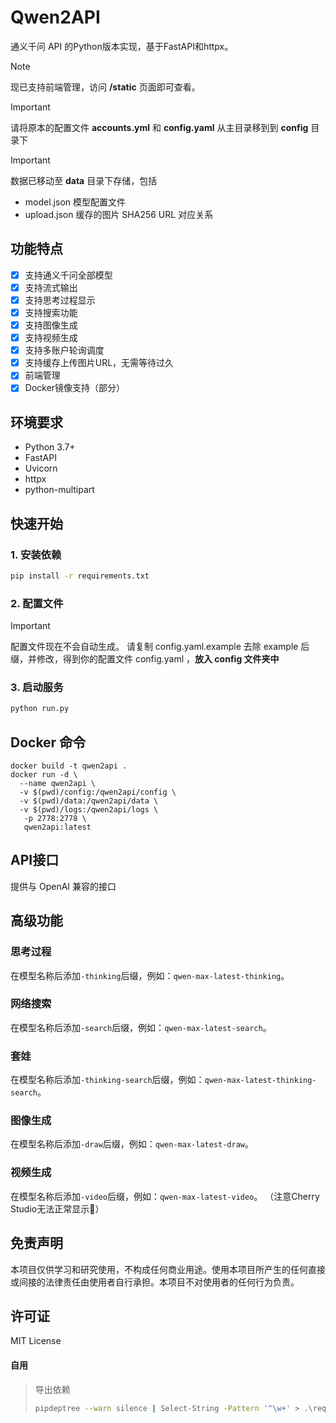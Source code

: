 # Qwen2API

通义千问 API 的Python版本实现，基于FastAPI和httpx。

> [!NOTE]  
> 现已支持前端管理，访问 **/static** 页面即可查看。

> [!IMPORTANT]  
> 请将原本的配置文件 **accounts.yml** 和 **config.yaml** 从主目录移到到 **config** 目录下

> [!IMPORTANT]  
> 数据已移动至 **data** 目录下存储，包括
> - model.json 模型配置文件
> - upload.json 缓存的图片 SHA256 URL 对应关系

## 功能特点

- [X] 支持通义千问全部模型
- [X] 支持流式输出
- [X] 支持思考过程显示
- [X] 支持搜索功能
- [X] 支持图像生成
- [X] 支持视频生成
- [X] 支持多账户轮询调度
- [X] 支持缓存上传图片URL，无需等待过久
- [X] 前端管理
- [X] Docker镜像支持（部分）

## 环境要求

- Python 3.7+
- FastAPI
- Uvicorn
- httpx
- python-multipart

## 快速开始

### 1. 安装依赖

```bash
pip install -r requirements.txt
```

### 2. 配置文件

> [!IMPORTANT]  
> 配置文件现在不会自动生成。
> 请复制 config.yaml.example 去除 example 后缀，并修改，得到你的配置文件 config.yaml ，**放入 config 文件夹中**

### 3. 启动服务

```bash
python run.py
```
## Docker 命令
```
docker build -t qwen2api .
docker run -d \
  --name qwen2api \
  -v $(pwd)/config:/qwen2api/config \
  -v $(pwd)/data:/qwen2api/data \
  -v $(pwd)/logs:/qwen2api/logs \
   -p 2778:2778 \
   qwen2api:latest 
```
## API接口

提供与 OpenAI 兼容的接口

## 高级功能

### 思考过程

在模型名称后添加`-thinking`后缀，例如：`qwen-max-latest-thinking`。

### 网络搜索

在模型名称后添加`-search`后缀，例如：`qwen-max-latest-search`。

### 套娃

在模型名称后添加`-thinking-search`后缀，例如：`qwen-max-latest-thinking-search`。

### 图像生成

在模型名称后添加`-draw`后缀，例如：`qwen-max-latest-draw`。

### 视频生成

在模型名称后添加`-video`后缀，例如：`qwen-max-latest-video`。
（注意Cherry Studio无法正常显示🫥）


## 免责声明

本项目仅供学习和研究使用，不构成任何商业用途。使用本项目所产生的任何直接或间接的法律责任由使用者自行承担。本项目不对使用者的任何行为负责。

## 许可证

MIT License

#### 自用
> 导出依赖 
>```bash
>pipdeptree --warn silence | Select-String -Pattern '^\w+' > .\requirements.txt
>```